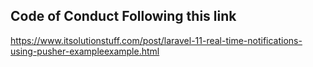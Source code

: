 
## Code of Conduct Following this link 

https://www.itsolutionstuff.com/post/laravel-11-real-time-notifications-using-pusher-exampleexample.html
